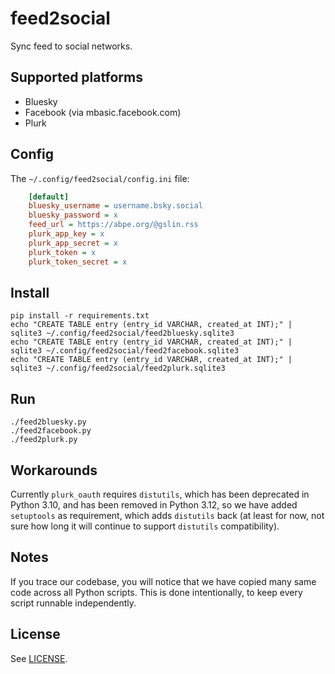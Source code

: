 # feed2social

Sync feed to social networks.

## Supported platforms

* Bluesky
* Facebook (via mbasic.facebook.com)
* Plurk

## Config

The `~/.config/feed2social/config.ini` file:

```ini
    [default]
    bluesky_username = username.bsky.social
    bluesky_password = x
    feed_url = https://abpe.org/@gslin.rss
    plurk_app_key = x
    plurk_app_secret = x
    plurk_token = x
    plurk_token_secret = x
```

## Install

    pip install -r requirements.txt
    echo "CREATE TABLE entry (entry_id VARCHAR, created_at INT);" | sqlite3 ~/.config/feed2social/feed2bluesky.sqlite3
    echo "CREATE TABLE entry (entry_id VARCHAR, created_at INT);" | sqlite3 ~/.config/feed2social/feed2facebook.sqlite3
    echo "CREATE TABLE entry (entry_id VARCHAR, created_at INT);" | sqlite3 ~/.config/feed2social/feed2plurk.sqlite3

## Run

    ./feed2bluesky.py
    ./feed2facebook.py
    ./feed2plurk.py

## Workarounds

Currently `plurk_oauth` requires `distutils`, which has been deprecated in Python 3.10, and has been removed in Python 3.12, so we have added `setuptools` as requirement, which adds `distutils` back (at least for now, not sure how long it will continue to support `distutils` compatibility).

## Notes

If you trace our codebase, you will notice that we have copied many same code across all Python scripts.  This is done intentionally, to keep every script runnable independently.

## License

See [LICENSE](LICENSE).
